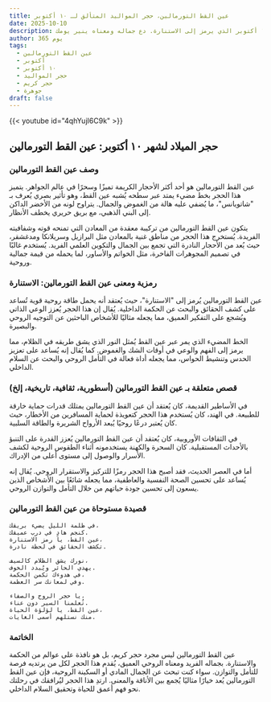 ```yaml
---
title: عين القط التورمالين، حجر المواليد المتألق لـ ١٠ أكتوبر
date: 2025-10-10
description: اشعر بأهمية عين القط التورمالين، حجر المواليد لـ ١٠ أكتوبر الذي يرمز إلى الاستنارة. دع جماله ومعناه ينير يومك.
author: 365 يوم
tags:
  - عين القط التورمالين
  - أكتوبر
  - ١٠ أكتوبر
  - حجر المواليد
  - حجر كريم
  - جوهرة
draft: false
---
```


{{< youtube id="4qhYujI6C9k" >}}

## حجر الميلاد لشهر ١٠ أكتوبر: عين القط التورمالين

### وصف عين القط التورمالين

عين القط التورمالين هو أحد أكثر الأحجار الكريمة تميزًا وسحرًا في عالم الجواهر. يتميز هذا الحجر بخط مضيء يمتد عبر سطحه يُشبه عين القط، وهو تأثير بصري يُعرف بـ "شاتويانس"، ما يُضفي عليه هالة من الغموض والجمال. يتراوح لونه من الأخضر الداكن إلى البني الذهبي، مع بريق حريري يخطف الأنظار.

يتكون عين القط التورمالين من تركيبة معقدة من المعادن التي تمنحه قوته وشفافيته الفريدة. يُستخرج هذا الحجر من مناطق غنية بالمعادن مثل البرازيل وسريلانكا ومدغشقر، حيث يُعد من الأحجار النادرة التي تجمع بين الجمال والتكوين العلمي الفريد. يُستخدم غالبًا في تصميم المجوهرات الفاخرة، مثل الخواتم والأساور، لما يحمله من قيمة جمالية وروحية.

### رمزية ومعنى عين القط التورمالين: الاستنارة

عين القط التورمالين يُرمز إلى "الاستنارة"، حيث يُعتقد أنه يحمل طاقة روحية قوية تُساعد على كشف الحقائق والبحث عن الحكمة الداخلية. يُقال إن هذا الحجر يُعزز الوعي الذاتي ويُشجع على التفكير العميق، مما يجعله مثاليًا للأشخاص الباحثين عن التوجيه الروحي والبصيرة.

الخط المضيء الذي يمر عبر عين القط يُمثل النور الذي يشق طريقه في الظلام، مما يرمز إلى الفهم والوعي في أوقات الشك والغموض. كما يُقال إنه يُساعد على تعزيز الحدس وتنشيط الحواس، مما يجعله أداة فعالة في التأمل الروحي والبحث عن السلام الداخلي.

### قصص متعلقة بـ عين القط التورمالين (أسطورية، ثقافية، تاريخية، إلخ)

في الأساطير القديمة، كان يُعتقد أن عين القط التورمالين يمتلك قدرات حماية خارقة للطبيعة. في الهند، كان يُستخدم هذا الحجر كتعويذة لحماية المسافرين من الأخطار، حيث كان يُعتبر درعًا روحيًا يُبعد الأرواح الشريرة والطاقة السلبية.

في الثقافات الأوروبية، كان يُعتقد أن عين القط التورمالين يُعزز القدرة على التنبؤ بالأحداث المستقبلية. كان السحرة والكهنة يستخدمونه أثناء الطقوس الروحية لكشف الأسرار والوصول إلى مستوى أعلى من الإدراك.

أما في العصر الحديث، فقد أصبح هذا الحجر رمزًا للتركيز والاستقرار الروحي. يُقال إنه يُساعد على تحسين الصحة النفسية والعاطفية، مما يجعله شائعًا بين الأشخاص الذين يسعون إلى تحسين جودة حياتهم من خلال التأمل والتوازن الروحي.

### قصيدة مستوحاة من عين القط التورمالين

```
في ظلمة الليل يضيء بريقك،  
كنجم هادٍ في درب عميقك.  
عين القط، يا رمز الاستنارة،  
تكشف الحقائق في لحظة نادرة.

نورك يشق الظلام كالسيف،  
يهدي الحائر ويُبدد الخوف.  
في هدوءك تكمن الحكمة،  
وفي لمعانك سر العظمة.

يا حجر الروح والصفاء،  
تُعلمنا السير دون عناء.  
عين القط، يا لؤلؤة الحياة،  
منك نستلهم أسمى الغايات.
```

### الخاتمة

عين القط التورمالين ليس مجرد حجر كريم، بل هو نافذة على عوالم من الحكمة والاستنارة. بجماله الفريد ومعناه الروحي العميق، يُقدم هذا الحجر لكل من يرتديه فرصة للتأمل والتوازن. سواء كنت تبحث عن الجمال المادي أو السكينة الروحية، فإن عين القط التورمالين يُعد خيارًا مثاليًا يُجمع بين الأناقة والمعنى. ارتدِ هذا الحجر ليُرافقك في رحلتك نحو فهم أعمق للحياة وتحقيق السلام الداخلي.